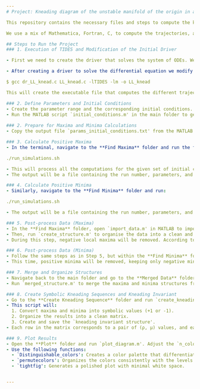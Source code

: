 ```yaml
---
# Project: Kneading diagram of the unstable manifold of the origin in a 4D Lorenz-like system

This repository contains the necessary files and steps to compute the kneading diagram of the unstable manifold of the origin in the 4D Lorenz-like system mentiond in [Gonchenko](https://iopscience.iop.org/article/10.1088/1361-6544/abc794). To compute it, we calculate local maxima and minima of $x$ in the trajectory generated by the unstable manifold of the origin for different parameter values; see [Barrio](https://arxiv.org/abs/1204.3278), [Giraldo](https://www.aimsciences.org/article/doi/10.3934/dcdsb.2021217), [Bitta](https://journals.aps.org/pre/abstract/10.1103/PhysRevE.108.064204) for references in the method. We compute the different trajectories with **TIDES**; see [Tides](https://cody.unizar.es/code/tides/) for information in how to install the package.

We use a mix of Mathematica, Fortran, C, to compute the trajectories, and then use Matlab for a final post-process of the data.

## Steps to Run the Project
### 1. Execution of TIDES and Modification of the Initial Driver

- First we need to create the driver that solves the system of ODEs. We do this in the same way as explain in [Tides](https://cody.unizar.es/code/tides/). Here, we use the options to compute events, which in this case corresponds to finding maxima and minima of the times series of the variable $x$. We do this separately since it is necessary to distinguish them to later assign the corresponding symbol in the sequence.

- After creating a driver to solve the differential equation we modify the file dr.LL_knead.c since this file solves for just one instance the system of ODEs for a unique initial condition and a particular parameter point. The file dr.LL_knead copy.c contains all the necessary changes to compute the trajectory for different initial conditions and different parameter values. The different initial conditions and parameter values are read from the file params_initial_conditions.txt. After modifying the driver code, you need compile and run the program in the terminal as follows:

$ gcc dr_LL_knead.c LL_knead.c -lTIDES -lm -o LL_knead

This will create the executable file that computes the different trajectories.

### 2. Define Parameters and Initial Conditions
- Create the parameter range and the corresponding initial conditions. These initial conditions are chosen to be on the linear approximation of the unstable manifold of the origin, which in this case can be calculated analytically.
- Run the MATLAB script `initial_conditions.m' in the main folder to generate the initial conditions. Modify the $\rho$ and $\mu$ ranges as needed.
  
### 2. Prepare for Maxima and Minima Calculations
- Copy the output file `params_initial_conditions.txt' from the MATLAB output to the **Find Maxima** and **Find Minima** folders.

### 3. Calculate Positive Maxima
- In the terminal, navigate to the **Find Maxima** folder and run the following command:

./run_simulations.sh

- This will process all the computations for the given set of initial conditions and parameters. The file `run_simulations.sh' contains the instructions for the .zsh shell to execute the file from TIDES over the range and initial conditions defined above. 
- The output will be a file containing the run number, parameters, and values for the event "maxima x" in a vector of the form (t, x, y, z, w, event).

### 4. Calculate Positive Minima
- Similarly, navigate to the **Find Minima** folder and run:

./run_simulations.sh

- The output will be a file containing the run number, parameters, and values for the event "minima x" in a vector of the form (t, x, y, z, w, event).

### 5. Post-process Data (Maxima)
- In the **Find Maxima** folder, open `import_data.m' in MATLAB to import the output data from TIDES into MATLAB.
- Then, run `create_structure.m' to organise the data into a clean and organised structure, making it easier to work with in MATLAB.
- During this step, negative local maxima will be removed. According to the kneading sequence definition used here, only **positive maxima** are retained.

### 6. Post-process Data (Minima)
- Follow the same steps as in Step 5, but within the **Find Minima** folder.
- This time, positive minima will be removed, keeping only negative minima.

### 7. Merge and Organize Structures
- Navigate back to the main folder and go to the **Merged Data** folder.
- Run `merged_structure.m' to merge the maxima and minima structures from before and generate the final structure `merged_runs.mat'.

### 8. Create Symbolic Kneading Sequences and Kneading Invariant
- Go to the **Create Kneading Sequence** folder and run `create_kneading_matrix.m'.
- This script will:
  1. Convert maxima and minima into symbolic values (+1 or -1).
  2. Organize the results into a clean matrix.
  3. Create and save the `kneading invariant structure'. 
- Each row in the matrix corresponds to a pair of (ρ, μ) values, and each column represents the kneading invariant for different length of symbols.

### 9. Plot Results
- Open the **Plot** folder and run `plot_diagram.m'. Adjust the `n_colors' parameter to select the *level* you want to visualise.
- Use the following functions:
  - `Distinguishable_colors': Creates a color palette that differentiates the levels.
  - `permutecolors': Organizes the colors consistently with the levels.
  - `tightfig': Generates a polished plot with minimal white space.


---
```

